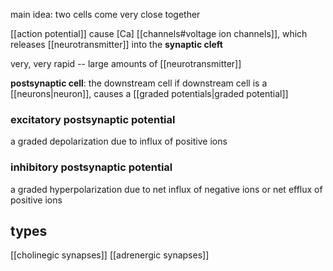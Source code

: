 main idea: two cells come very close together

[[action potential]] cause \[Ca\] [[channels#voltage ion channels]], which releases [[neurotransmitter]] into the **synaptic cleft**

very, very rapid -- large amounts of [[neurotransmitter]]

**postsynaptic cell**: the downstream cell
if downstream cell is a [[neurons|neuron]], causes a  [[graded potentials|graded potential]]

### excitatory postsynaptic potential
a graded depolarization due to influx of positive ions

### inhibitory postsynaptic potential
a graded hyperpolarization due to net influx of negative ions or net efflux of positive ions

## types
[[cholinegic synapses]]
[[adrenergic synapses]]